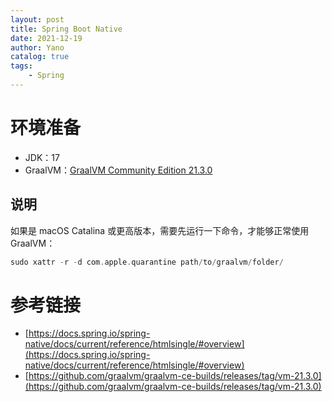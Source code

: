 ```yaml
---
layout: post
title: Spring Boot Native
date: 2021-12-19
author: Yano
catalog: true
tags:
    - Spring
---
```



# 环境准备

- JDK：17
- GraalVM：[GraalVM Community Edition 21.3.0](https://github.com/graalvm/graalvm-ce-builds/releases/tag/vm-21.3.0)

## 说明

如果是 macOS Catalina 或更高版本，需要先运行一下命令，才能够正常使用 GraalVM：

```c
sudo xattr -r -d com.apple.quarantine path/to/graalvm/folder/
```



# 参考链接

- [https://docs.spring.io/spring-native/docs/current/reference/htmlsingle/#overview](https://docs.spring.io/spring-native/docs/current/reference/htmlsingle/#overview)
- [https://github.com/graalvm/graalvm-ce-builds/releases/tag/vm-21.3.0](https://github.com/graalvm/graalvm-ce-builds/releases/tag/vm-21.3.0)
